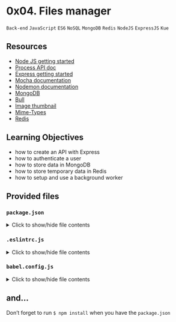# 0x04. Files manager
`Back-end` `JavaScript` `ES6` `NoSQL` `MongoDB` `Redis` `NodeJS` `ExpressJS` `Kue`

## Resources
* [Node JS getting started](https://nodejs.org/en/learn/getting-started/introduction-to-nodejs)
* [Process API doc](https://node.readthedocs.io/en/latest/api/process/)
* [Express getting started](https://expressjs.com/en/starter/installing.html)
* [Mocha documentation](https://mochajs.org/)
* [Nodemon documentation](https://github.com/remy/nodemon#nodemon)
* [MongoDB](https://github.com/mongodb/node-mongodb-native)
* [Bull](https://github.com/OptimalBits/bull)
* [Image thumbnail](https://www.npmjs.com/package/image-thumbnail)
* [Mime-Types](https://www.npmjs.com/package/mime-types)
* [Redis](https://github.com/redis/node-redis)

## Learning Objectives
* how to create an API with Express
* how to authenticate a user
* how to store data in MongoDB
* how to store temporary data in Redis
* how to setup and use a background worker

## Provided files

### `package.json`

<details>
<summary>Click to show/hide file contents</summary>
<pre>
{
  "name": "files_manager",
  "version": "1.0.0",
  "description": "",
  "main": "index.js",
  "scripts": {
    "lint": "./node_modules/.bin/eslint",
    "check-lint": "lint [0-9]*.js",
    "start-server": "nodemon --exec babel-node --presets @babel/preset-env ./server.js",
    "start-worker": "nodemon --exec babel-node --presets @babel/preset-env ./worker.js",
    "dev": "nodemon --exec babel-node --presets @babel/preset-env",
    "test": "./node_modules/.bin/mocha --require @babel/register --exit" 
  },
  "author": "",
  "license": "ISC",
  "dependencies": {
    "bull": "^3.16.0",
    "chai-http": "^4.3.0",
    "express": "^4.17.1",
    "image-thumbnail": "^1.0.10",
    "mime-types": "^2.1.27",
    "mongodb": "^3.5.9",
    "redis": "^2.8.0",
    "sha1": "^1.1.1",
    "uuid": "^8.2.0"
  },
  "devDependencies": {
    "@babel/cli": "^7.8.0",
    "@babel/core": "^7.8.0",
    "@babel/node": "^7.8.0",
    "@babel/preset-env": "^7.8.2",
    "@babel/register": "^7.8.0",
    "chai": "^4.2.0",
    "chai-http": "^4.3.0",
    "mocha": "^6.2.2",
    "nodemon": "^2.0.2",
    "eslint": "^6.4.0",
    "eslint-config-airbnb-base": "^14.0.0",
    "eslint-plugin-import": "^2.18.2",
    "eslint-plugin-jest": "^22.17.0",
    "request": "^2.88.0",
    "sinon": "^7.5.0"
  }
}
</pre>
</details>

### `.eslintrc.js`

<details>
<summary>Click to show/hide file contents</summary
<pre>
module.exports = {
    env: {
      browser: false,
      es6: true,
      jest: true,
    },
    extends: [
      'airbnb-base',
      'plugin:jest/all',
    ],
    globals: {
      Atomics: 'readonly',
      SharedArrayBuffer: 'readonly',
    },
    parserOptions: {
      ecmaVersion: 2018,
      sourceType: 'module',
    },
    plugins: ['jest'],
    rules: {
      'max-classes-per-file': 'off',
      'no-underscore-dangle': 'off',
      'no-console': 'off',
      'no-shadow': 'off',
      'no-restricted-syntax': [
        'error',
        'LabeledStatement',
        'WithStatement',
      ],
    },
    overrides:[
      {
        files: ['*.js'],
        excludedFiles: 'babel.config.js',
      }
    ]
};
</pre>
</details>

### `babel.config.js`

<details>
<summary>Click to show/hide file contents</summary>
<pre>
module.exports = {
    presets: [
      [
        '@babel/preset-env',
        {
          targets: {
            node: 'current',
          },
        },
      ],
    ],
};
</pre>
</details>

## and...
Don’t forget to run `$ npm install` when you have the `package.json`
